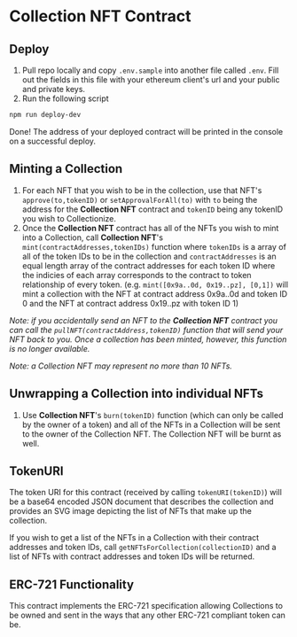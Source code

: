# Collection NFT Contract

## Deploy

1. Pull repo locally and copy `.env.sample` into another file called `.env`. Fill out the fields in this file with your ethereum client's url and your public and private keys.
2. Run the following script

```bash
npm run deploy-dev
```

Done! The address of your deployed contract will be printed in the console on a successful deploy.

## Minting a Collection

1. For each NFT that you wish to be in the collection, use that NFT's `approve(to,tokenID)` or `setApprovalForAll(to)` with `to` being the address for the **Collection NFT** contract and `tokenID` being any tokenID you wish to Collectionize.
2. Once the **Collection NFT** contract has all of the NFTs you wish to mint into a Collection, call **Collection NFT**'s `mint(contractAddresses,tokenIDs)` function where `tokenIDs` is a array of all of the token IDs to be in the collection and `contractAddresses` is an equal length array of the contract addresses for each token ID where the indicies of each array corresponds to the contract to token relationship of every token. (e.g. `mint([0x9a..0d, 0x19..pz], [0,1])` will mint a collection with the NFT at contract address 0x9a..0d and token ID 0 and the NFT at contract address 0x19..pz with token ID 1)

_Note: if you accidentally send an NFT to the **Collection NFT** contract you can call the `pullNFT(contractAddress,tokenID)` function that will send your NFT back to you. Once a collection has been minted, however, this function is no longer available._

_Note: a Collection NFT may represent no more than 10 NFTs._

## Unwrapping a Collection into individual NFTs

1. Use **Collection NFT**'s `burn(tokenID)` function (which can only be called by the owner of a token) and all of the NFTs in a Collection will be sent to the owner of the Collection NFT. The Collection NFT will be burnt as well.

## TokenURI

The token URI for this contract (received by calling `tokenURI(tokenID)`) will be a base64 encoded JSON document that describes the collection and provides an SVG image depicting the list of NFTs that make up the collection.

If you wish to get a list of the NFTs in a Collection with their contract addresses and token IDs, call `getNFTsForCollection(collectionID)` and a list of NFTs with contract addresses and token IDs will be returned.

## ERC-721 Functionality

This contract implements the ERC-721 specification allowing Collections to be owned and sent in the ways that any other ERC-721 compliant token can be.
